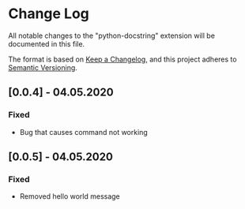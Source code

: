 # Change Log

All notable changes to the "python-docstring" extension will be documented in this file.

The format is based on [Keep a Changelog](https://keepachangelog.com/en/1.0.0/),
and this project adheres to [Semantic Versioning](https://semver.org/spec/v2.0.0.html).

## [0.0.4] - 04.05.2020
### Fixed
- Bug that causes command not working

## [0.0.5] - 04.05.2020
### Fixed
- Removed hello world message